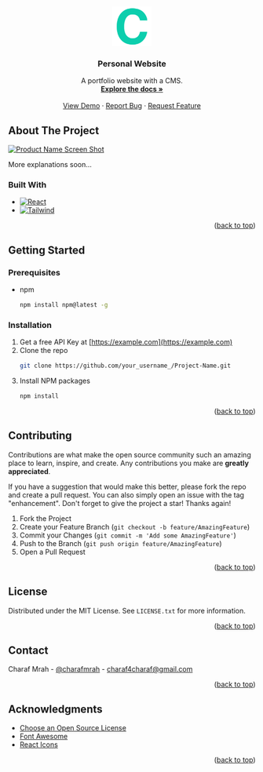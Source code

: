<a name="readme-top"></a>

<!-- PROJECT LOGO -->
<br />
<div align="center">
  <a href="https://github.com/charafmrah/charaf-mrah-portfolio">
    <img src="public/logo.png" alt="Logo" width="80" height="80">
  </a>

  <h3 align="center">Personal Website</h3>

  <p align="center">
    A portfolio website with a CMS.
    <br />
    <a href="https://github.com/charafmrah/charaf-mrah-portfolio"><strong>Explore the docs »</strong></a>
    <br />
    <br />
    <a href="https://github.com/charafmrah/charaf-mrah-portfolio">View Demo</a>
    ·
    <a href="https://github.com/charafmrah/charaf-mrah-portfolio/issues">Report Bug</a>
    ·
    <a href="https://github.com/charafmrah/charaf-mrah-portfolio/issues">Request Feature</a>
  </p>
</div>

<!-- ABOUT THE PROJECT -->

## About The Project

[![Product Name Screen Shot][product-screenshot]](https://example.com)

More explanations soon...

### Built With

- [![React][react.js]][react-url]
- [![Tailwind][tailwindcss.com]][tailwind-url]

<p align="right">(<a href="#readme-top">back to top</a>)</p>

<!-- GETTING STARTED -->

## Getting Started

### Prerequisites

- npm
  ```sh
  npm install npm@latest -g
  ```

### Installation

1. Get a free API Key at [https://example.com](https://example.com)
2. Clone the repo
   ```sh
   git clone https://github.com/your_username_/Project-Name.git
   ```
3. Install NPM packages
   ```sh
   npm install
   ```

<p align="right">(<a href="#readme-top">back to top</a>)</p>

<!-- CONTRIBUTING -->

## Contributing

Contributions are what make the open source community such an amazing place to learn, inspire, and create. Any contributions you make are **greatly appreciated**.

If you have a suggestion that would make this better, please fork the repo and create a pull request. You can also simply open an issue with the tag "enhancement".
Don't forget to give the project a star! Thanks again!

1. Fork the Project
2. Create your Feature Branch (`git checkout -b feature/AmazingFeature`)
3. Commit your Changes (`git commit -m 'Add some AmazingFeature'`)
4. Push to the Branch (`git push origin feature/AmazingFeature`)
5. Open a Pull Request

<p align="right">(<a href="#readme-top">back to top</a>)</p>

<!-- LICENSE -->

## License

Distributed under the MIT License. See `LICENSE.txt` for more information.

<p align="right">(<a href="#readme-top">back to top</a>)</p>

<!-- CONTACT -->

## Contact

Charaf Mrah - [@charafmrah](https://twitter.com/charafmrah) - charaf4charaf@gmail.com

<p align="right">(<a href="#readme-top">back to top</a>)</p>

<!-- ACKNOWLEDGMENTS -->

## Acknowledgments

- [Choose an Open Source License](https://choosealicense.com)
- [Font Awesome](https://fontawesome.com)
- [React Icons](https://react-icons.github.io/react-icons/search)

<p align="right">(<a href="#readme-top">back to top</a>)</p>

<!-- MARKDOWN LINKS & IMAGES -->
<!-- https://www.markdownguide.org/basic-syntax/#reference-style-links -->

[license-shield]: https://img.shields.io/github/license/charafmrah/charaf-mrah-portfolio.svg?style=for-the-badge
[license-url]: https://github.com/charafmrah/charaf-mrah-portfolio/LICENSE.txt
[linkedin-shield]: https://img.shields.io/badge/-LinkedIn-black.svg?style=for-the-badge&logo=linkedin&colorB=555
[linkedin-url]: https://linkedin.com/in/charafmrah
[product-screenshot]: images/screenshot.png
[next.js]: https://img.shields.io/badge/next.js-000000?style=for-the-badge&logo=nextdotjs&logoColor=white
[next-url]: https://nextjs.org/
[react.js]: https://img.shields.io/badge/React-20232A?style=for-the-badge&logo=react&logoColor=61DAFB
[react-url]: https://reactjs.org/
[tailwindcss.com]: https://img.shields.io/badge/Tailwind-563D7C?style=for-the-badge&logo=tailwind&logoColor=white
[tailwind-url]: https://tailwindcss.com
